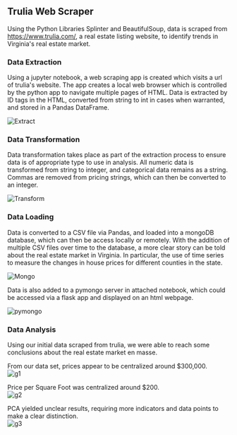 ## Trulia Web Scraper
Using the Python Libraries Splinter and BeautifulSoup, data is scraped from https://www.trulia.com/, a real estate listing website, to identify trends in Virginia's real estate market. 

### Data Extraction
Using a jupyter notebook, a web scraping app is created which visits a url of trulia's website. The app creates a local web browser which is controlled by the python app to navigate multiple pages of HTML. Data is extracted by ID tags in the HTML, converted from string to int in cases when warranted, and stored in a Pandas DataFrame. 

![Extract](https://user-images.githubusercontent.com/12026338/122141913-58411b00-ce1c-11eb-9fd5-7629ef761312.PNG)


### Data Transformation
Data transformation takes place as part of the extraction process to ensure data is of appropriate type to use in analysis. All numeric data is transformed from string to integer, and categorical data remains as a string. Commas are removed from pricing strings, which can then be converted to an integer. 

![Transform](https://user-images.githubusercontent.com/12026338/122141941-655e0a00-ce1c-11eb-92e7-f37ddb6c725d.PNG)


### Data Loading
Data is converted to a CSV file via Pandas, and loaded into a mongoDB database, which can then be access locally or remotely. With the addition of multiple CSV files over time to the database, a more clear story can be told about the real estate market in Virginia. In particular, the use of time series to measure the changes in house prices for different counties in the state.

![Mongo](https://user-images.githubusercontent.com/12026338/122141958-6b53eb00-ce1c-11eb-9e96-0df3c28ef33b.PNG)

Data is also added to a pymongo server in attached notebook, which could be accessed via a flask app and displayed on an html webpage. 

![pymongo](https://user-images.githubusercontent.com/12026338/122303263-47061600-ced1-11eb-9906-af1e879f7348.png)


### Data Analysis
Using our initial data scraped from trulia, we were able to reach some conclusions about the real estate market en masse. 

From our data set, prices appear to be centralized around $300,000.  
![g1](https://user-images.githubusercontent.com/12026338/122141964-6ee77200-ce1c-11eb-96e6-e5f51629d235.PNG)

Price per Square Foot was centralized around $200.  
![g2](https://user-images.githubusercontent.com/12026338/122141979-77d84380-ce1c-11eb-952c-20b71d742272.PNG)


PCA yielded unclear results, requiring more indicators and data points to make a clear distinction.   
![g3](https://user-images.githubusercontent.com/12026338/122141985-7c9cf780-ce1c-11eb-89e4-ba057e93a2b6.PNG)


